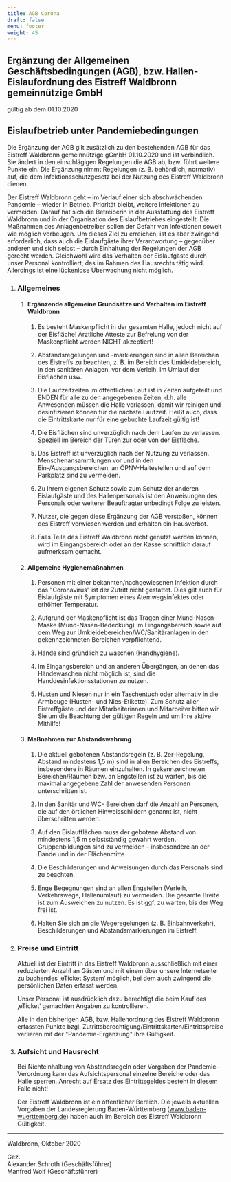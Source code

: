 ```yaml
---
title: AGB Corona
draft: false
menu: footer
weight: 45
---
```


## Ergänzung der Allgemeinen Geschäftsbedingungen (AGB), bzw. Hallen- Eislaufordnung des Eistreff Waldbronn gemeinnützige GmbH

gültig ab dem 01.10.2020

## Eislaufbetrieb unter Pandemiebedingungen

Die Ergänzung der AGB gilt zusätzlich zu den bestehenden AGB für das Eistreff Waldbronn gemeinnützige gGmbH 01.10.2020 und ist verbindlich. Sie ändert in den einschlägigen Regelungen die AGB ab, bzw. führt weitere Punkte ein. Die Ergänzung nimmt Regelungen (z. B. behördlich, normativ) auf, die dem Infektionsschutzgesetz bei der Nutzung des Eistreff Waldbronn dienen.

Der Eistreff Waldbronn geht – im Verlauf einer sich abschwächenden Pandemie – wieder in Betrieb. Priorität bleibt, weitere Infektionen zu vermeiden. Darauf hat sich die Betreiberin in der Ausstattung des Eistreff Waldbronn und in der Organisation des Eislaufbetriebes eingestellt. Die Maßnahmen des Anlagenbetreiber sollen der Gefahr von Infektionen soweit wie möglich vorbeugen. Um dieses Ziel zu erreichen, ist es aber zwingend erforderlich, dass auch die Eislaufgäste ihrer Verantwortung – gegenüber anderen und sich selbst – durch Einhaltung der Regelungen der AGB gerecht werden. Gleichwohl wird das Verhalten der Eislaufgäste durch unser Personal kontrolliert, das im Rahmen des Hausrechts tätig wird. Allerdings ist eine lückenlose Überwachung nicht möglich.

1. ### Allgemeines

    1. #### Ergänzende allgemeine Grundsätze und Verhalten im Eistreff Waldbronn

        1. Es besteht Maskenpflicht in der gesamten Halle, jedoch nicht auf der Eisfläche! Ärztliche Atteste zur Befreiung von der Maskenpflicht werden NICHT akzeptiert!

        2. Abstandsregelungen und -markierungen sind in allen Bereichen des Eistreffs zu beachten, z. B. im Bereich des Umkleidebereich, in den sanitären Anlagen, vor dem Verleih, im Umlauf der Eisflächen usw.

        3. Die Laufzeitzeiten im öffentlichen Lauf ist in Zeiten aufgeteilt und ENDEN für alle zu den angegebenen Zeiten, d.h. alle Anwesenden müssen die Halle verlassen, damit wir reinigen und desinfizieren können für die nächste Laufzeit. Heißt auch, dass die Eintrittskarte nur für eine gebuchte Laufzeit gültig ist!

        4. Die Eisflächen sind unverzüglich nach dem Laufen zu verlassen. Speziell im Bereich der Türen zur oder von der Eisfläche.

        5. Das Eistreff ist unverzüglich nach der Nutzung zu verlassen. Menschenansammlungen vor und in den Ein-/Ausgangsbereichen, an ÖPNV-Haltestellen und auf dem Parkplatz sind zu vermeiden.

        6. Zu Ihrem eigenen Schutz sowie zum Schutz der anderen Eislaufgäste und des Hallenpersonals ist den Anweisungen des Personals oder weiterer Beauftragter unbedingt Folge zu leisten.

        7. Nutzer, die gegen diese Ergänzung der AGB verstoßen, können des Eistreff verwiesen werden und erhalten ein Hausverbot.

        8. Falls Teile des Eistreff Waldbronn nicht genutzt werden können, wird im Eingangsbereich oder an der Kasse schriftlich darauf aufmerksam gemacht.

    2. #### Allgemeine Hygienemaßnahmen

        1. Personen mit einer bekannten/nachgewiesenen Infektion durch das "Coronavirus" ist der Zutritt nicht gestattet. Dies gilt auch für Eislaufgäste mit Symptomen eines Atemwegsinfektes oder erhöhter Temperatur.

        2. Aufgrund der Maskenpflicht ist das Tragen einer Mund-Nasen-Maske (Mund-Nasen-Bedeckung) im Eingangsbereich sowie auf dem Weg zur Umkleidebereichen/WC/Sanitäranlagen in den gekennzeichneten Bereichen verpflichtend.

        3. Hände sind gründlich zu waschen (Handhygiene).

        4. Im Eingangsbereich und an anderen Übergängen, an denen das Händewaschen nicht möglich ist, sind die Handdesinfektionsstationen zu nutzen.

        5. Husten und Niesen nur in ein Taschentuch oder alternativ in die Armbeuge (Husten- und Nies-Etikette).
           Zum Schutz aller Eistreffgäste und der Mitarbeiterinnen und Mitarbeiter bitten wir Sie um die Beachtung der gültigen Regeln und um Ihre aktive Mithilfe!

    3. #### Maßnahmen zur Abstandswahrung

        1. Die aktuell gebotenen Abstandsregeln (z. B. 2er-Regelung, Abstand mindestens 1,5 m) sind in allen Bereichen des Eistreffs, insbesondere in Räumen einzuhalten. In gekennzeichneten Bereichen/Räumen bzw. an Engstellen ist zu warten, bis die maximal angegebene Zahl der anwesenden Personen unterschritten ist.

        2. In den Sanitär und WC- Bereichen darf die Anzahl an Personen, die auf den örtlichen Hinweisschildern genannt ist, nicht überschritten werden.

        3. Auf den Eislaufflächen muss der gebotene Abstand von mindestens 1,5 m selbstständig gewahrt werden. Gruppenbildungen sind zu vermeiden – insbesondere an der Bande und in der Flächenmitte

        4. Die Beschilderungen und Anweisungen durch das Personals sind zu beachten.

        5. Enge Begegnungen sind an allen Engstellen (Verleih, Verkehrswege, Hallenumlauf) zu vermeiden. Die gesamte Breite ist zum Ausweichen zu nutzen. Es ist ggf. zu warten, bis der Weg frei ist.

        6. Halten Sie sich an die Wegeregelungen (z. B. Einbahnverkehr), Beschilderungen und Abstandsmarkierungen im Eistreff.

2. ### Preise und Eintritt

    Aktuell ist der Eintritt in das Eistreff Waldbronn ausschließlich mit einer reduzierten Anzahl an Gästen und mit einem über unsere Internetseite zu buchendes ‚eTicket System‘ möglich, bei dem auch zwingend die persönlichen Daten erfasst werden.

    Unser Personal ist ausdrücklich dazu berechtigt die beim Kauf des ‚eTicket‘ gemachten Angaben zu kontrollieren.

    Alle in den bisherigen AGB, bzw. Hallenordnung des Eistreff Waldbronn erfassten Punkte bzgl. Zutrittsberechtigung/Eintrittskarten/Eintrittspreise verlieren mit der "Pandemie-Ergänzung" ihre Gültigkeit.

3. ### Aufsicht und Hausrecht

    Bei Nichteinhaltung von Abstandsregeln oder Vorgaben der Pandemie-Verordnung kann das Aufsichtspersonal einzelne Bereiche oder das Halle sperren. Anrecht auf Ersatz des Eintrittsgeldes besteht in diesem Falle nicht!

    Der Eistreff Waldbronn ist ein öffentlicher Bereich. Die jeweils aktuellen Vorgaben der Landesregierung Baden-Württemberg (www.baden-wuerttemberg.de) haben auch im Bereich des Eistreff Waldbronn Gültigkeit.

---

Waldbronn, Oktober 2020

Gez.  
Alexander Schroth (Geschäftsführer)  
Manfred Wolf (Geschäftsführer)
